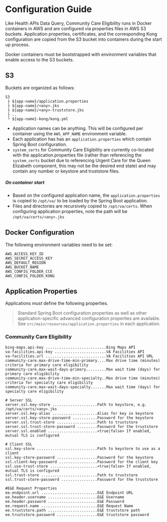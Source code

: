 # Configuration Guide

Like Health APIs Data Query, Community Care Eligibility runs in Docker containers in AWS and are configured via properties files in AWS S3
buckets. Application properties, certificates, and the corresponding Kong configuration are copied from
the S3 bucket into containers during the start up process.

Docker containers must be bootstrapped with environment variables that enable access
to the S3 buckets.

## S3
Buckets are organized as follows:

```
S3
 ├ ${app-name}/application.properties
 ├ ${app-name}/<any>.jks
 ├ ${app-name}/<any>-truststore.jks
 ├ ..
 └ ${app-name}-kong/kong.yml
```

- Application names can be anything. This will be configured per container using the `AWS_APP_NAME`
  environment variable.
- Each application has has an `application.properties` which contain Spring Boot configuration.
- `system_certs` for Community Care Eligibility are currently co-located with the application.properties file (rather than referencing the `system_certs` bucket due to referencing  Urgent Care for the Queen Elizabeth component, this may not be the desired end state) and may contain any number or keystore and truststore files.

##### On container start
- Based on the configured application name, the `application.properties` is copied to `/opt/va/`
  to be loaded by the Spring Boot application.
- Files and directories are recursively copied to `/opt/va/certs`.
  When configuring application properties, note the path will be `/opt/va/certs/<any>.jks`


## Docker Configuration

The following environment variables need to be set:

```
AWS_ACCESS_KEY_ID
AWS_SECRET_ACCESS_KEY
AWS_DEFAULT_REGION
AWS_BUCKET_NAME
AWS_CONFIG_FOLDER_CCE
AWS_CONFIG_FOLDER_KONG
```

## Application Properties

Applications _must_ define the following properties.

> Standard Spring Boot configuration properties as well as other application-specific advanced
> configuration properties are available.
> See `src/main/resources/application.properties` in each application.

### Community Care Eligibility
```
bing-maps.api-key ...........................Bing Maps API
va-facilities.api-key .......................VA Facilities API
va-facilities.url ...........................VA Facilities API URL
community-care.max-drive-time-min-primary....Max drive time (minutes) criteria for primary care eligibility
community-care.max-wait-days-primary.........Max wait time (days) for primary care eligibility
community-care.max-drive-time-min-specialty..Max drive time (minutes) criteria for specialty care eligibility
community-care.max-wait-days-specialty.......Max wait time (days) for specialty care eligibility

# Server SSL
server.ssl.key-store ....................Path to keystore, e.g. /opt/va/certs/<any>.jks
server.ssl.key-alias ....................Alias for key in keystore
server.ssl.key-store-password ...........Password for the keystore
server.ssl.trust-store ..................Path to truststore
server.ssl.trust-store-password .........Password for the truststore
server.ssl.enabled ......................<true|false> If enabled, mutual TLS is configured

# Client SSL
ssl.key-store ...........................Path to keystore to use as a client
ssl.key-store-password ..................Password for the keystore
ssl.client-key-password .................Password for the client key
ssl.use-trust-store .....................<true|false> If enabled, mutual TLS is configured
ssl.trust-store .........................Path to truststore
ssl.trust-store-password ................Password for the truststore

#E&E Request Properties
ee.endpoint.url .........................E&E Endpoint URL
ee.header.username ......................E&E Username
ee.header.password ......................E&E Password
ee.request.name .........................E&E Request Name
ee.truststore.path ......................E&E truststore path
ee.truststore.password ..................E&E truststore password


```